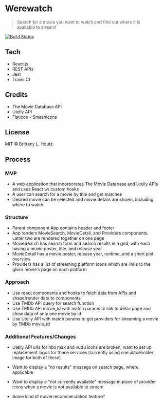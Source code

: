 # Werewatch

> Search for a movie you want to watch and find out where it is available to stream!

[![Build Status](https://travis-ci.com/llastflowers/werewatch.svg?branch=master)](https://travis-ci.com/llastflowers/werewatch)

## Tech
* React.js
* REST APIs
* Jest
* Travis CI

## Credits
* The Movie Database API
* Utelly API
* Flaticon - Smashicons

## License
MIT © Brittany L. Houtz

## Process

### MVP
* A web application that incorporates The Movie Database and Utelly APIs and uses React w/ custom hooks
* A user can search for a movie by title and get matches
* Desired movie can be selected and movie details are shown, including where to watch

### Structure

* Parent component App contains header and footer
* App renders MovieSearch, MovieDetail, and Providers components. Latter two are rendered together on one page
* MovieSearch has search form and search results in a grid, with each having a movie poster, title, and release year
* MovieDetail has a movie poster, release year, runtime, and a short plot overview
* Providers has a list of streaming platform icons which are links to the given movie's page on each platform

### Approach

* Use react components and hooks to fetch data from APIs and shape/render data to components
* Use TMDb API query for search function
* Use TMDb API movie_id with match params to link to detail page and show data of only one movie by id
* Use Utelly API with match params to get providers for streaming a movie by TMDb movie_id

### Additional Features/Changes

* Utelly API urls for hbo max and vudu icons are broken; want to set up replacement logos for these services (currently using one placeholder image for both of these)

* Want to display a "no results" message on search page, where applicable

* Want to display a "not currently available" message in place of provider icons when a movie is not available to stream

* Some kind of movie recommendation feature?